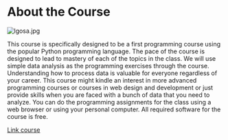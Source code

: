 # About the Course #

![lgosa.jpg](https://bitbucket.org/repo/A95eXx/images/4194002528-lgosa.jpg)

This course is specifically designed to be a first programming course using the popular Python programming language. The pace of the course is designed to lead to mastery of each of the topics in the class. We will use simple data analysis as the programming exercises through the course. Understanding how to process data is valuable for everyone regardless of your career. This course might kindle an interest in more advanced programming courses or courses in web design and development or just provide skills when you are faced with a bunch of data that you need to analyze. You can do the programming assignments for the class using a web browser or using your personal computer. All required software for the course is free. 


[Link course](https://www.coursera.org/course/pythonlearn)